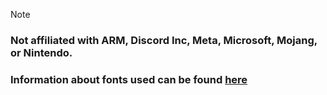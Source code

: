 > [!NOTE]
>
> ### Not affiliated with ARM, Discord Inc, Meta, Microsoft, Mojang, or Nintendo.
>
> ### Information about fonts used can be found [here](https://github.com/kckarnige/kckarnige.github.io/blob/main/style/fonts/sources.md)
